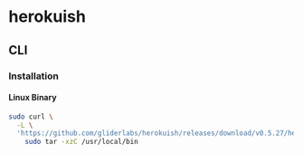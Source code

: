 # herokuish

## CLI

### Installation

#### Linux Binary

```sh
sudo curl \
  -L \
  'https://github.com/gliderlabs/herokuish/releases/download/v0.5.27/herokuish_0.5.27_linux_x86_64.tgz' | \
    sudo tar -xzC /usr/local/bin
```
